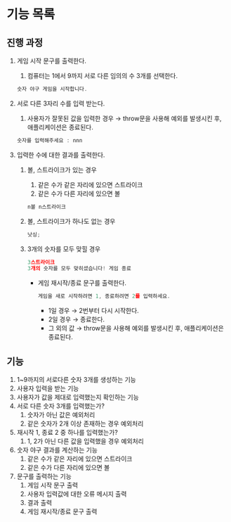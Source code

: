 # 기능 목록

## 진행 과정

1. 게임 시작 문구를 출력한다.

   1. 컴퓨터는 1에서 9까지 서로 다른 임의의 수 3개를 선택한다.

   ```jsx
   숫자 야구 게임을 시작합니다.
   ```

2. 서로 다른 3자리 수를 입력 받는다.

   1. 사용자가 잘못된 값을 입력한 경우 → throw문을 사용해 예외를 발생시킨 후, 애플리케이션은 종료된다.

   ```jsx
   숫자를 입력해주세요 : nnn
   ```

3. 입력한 수에 대한 결과를 출력한다.

   1. 볼, 스트라이크가 있는 경우

      1. 같은 수가 같은 자리에 있으면 스트라이크
      2. 같은 수가 다른 자리에 있으면 볼

      ```jsx
      n볼 n스트라이크
      ```

   2. 볼, 스트라이크가 하나도 없는 경우

      ```jsx
      낫싱;
      ```

   3. 3개의 숫자를 모두 맞힐 경우

      ```jsx
      3스트라이크
      3개의 숫자를 모두 맞히셨습니다! 게임 종료
      ```

      - 게임 재시작/종료 문구를 출력한다.

        ```jsx
        게임을 새로 시작하려면 1, 종료하려면 2를 입력하세요.
        ```

        - 1일 경우 → 2번부터 다시 시작한다.
        - 2일 경우 → 종료한다.
        - 그 외의 값 → throw문을 사용해 예외를 발생시킨 후, 애플리케이션은 종료된다.

## 기능

1. 1~9까지의 서로다른 숫자 3개를 생성하는 기능
2. 사용자 입력을 받는 기능
3. 사용자가 값을 제대로 입력했는지 확인하는 기능
4. 서로 다른 숫자 3개를 입력했는가?
   1. 숫자가 아닌 값은 예외처리
   2. 같은 숫자가 2개 이상 존재하는 경우 예외처리
5. 재시작 1, 종료 2 중 하나를 입력했는가?
   1. 1, 2가 아닌 다른 값을 입력했을 경우 예외처리
6. 숫자 야구 결과를 계산하는 기능
   1. 같은 수가 같은 자리에 있으면 스트라이크
   2. 같은 수가 다른 자리에 있으면 볼
7. 문구를 출력하는 기능
   1. 게임 시작 문구 출력
   2. 사용자 입력값에 대한 오류 메시지 출력
   3. 결과 출력
   4. 게임 재시작/종료 문구 출력

